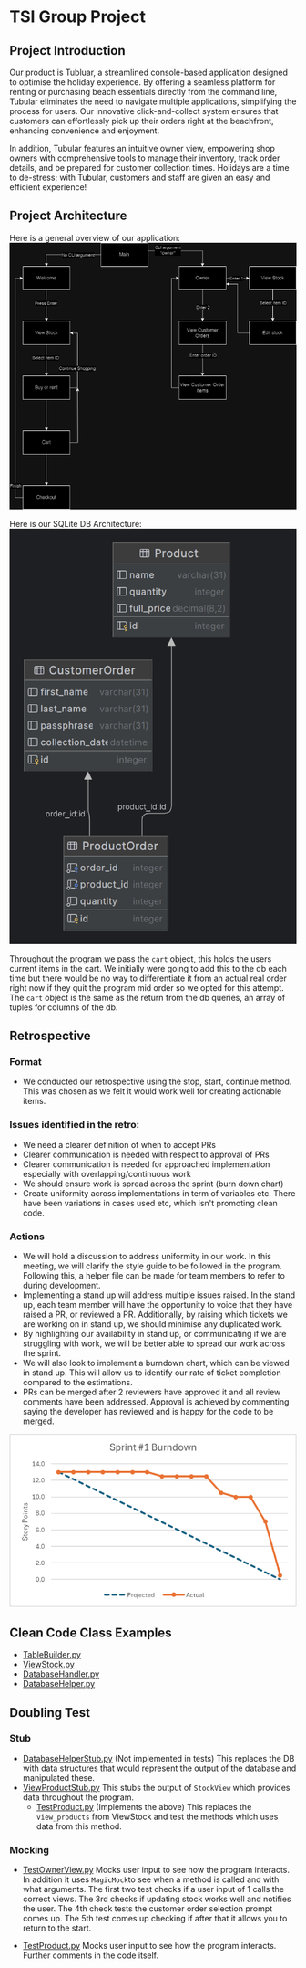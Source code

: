 # TSI Group Project

## Project Introduction
Our product is Tubluar, a streamlined console-based application designed to optimise the holiday experience. By offering a seamless platform for renting or purchasing beach essentials directly from the command line, Tubular eliminates the need to navigate multiple applications, simplifying the process for users. Our innovative click-and-collect system ensures that customers can effortlessly pick up their orders right at the beachfront, enhancing convenience and enjoyment.

In addition, Tubular features an intuitive owner view, empowering shop owners with comprehensive tools to manage their inventory, track order details, and be prepared for customer collection times. Holidays are a time to de-stress; with Tubular, customers and staff are given an easy and efficient experience! 


## Project Architecture
Here is a general overview of our application:
![Overview](resources/architecture.png)

Here is our SQLite DB Architecture:
![Database](resources/database.png)

Throughout the program we pass the `cart` object, this holds the users current items in the cart. We initially were going to add this to the db each time but there would be no way to differentiate it from an actual real order right now if they quit the program mid order so we opted for this attempt. The `cart` object is the same as the return from the db queries, an array of tuples for columns of the db.

## Retrospective
### Format
- We conducted our retrospective using the stop, start, continue method. This was chosen as we felt it would work well for creating actionable items.

### Issues identified in the retro:
- We need a clearer definition of when to accept PRs
- Clearer communication is needed with respect to approval of PRs
- Clearer communication is needed for approached implementation especially with overlapping/continuous work
- We should ensure work is spread across the sprint (burn down chart)
- Create uniformity across implementations in term of variables etc. There have been variations in cases used etc, which isn't promoting clean code.

### Actions
- We will hold a discussion to address uniformity in our work. In this meeting, we will clarify the style guide to be followed in the program. Following this, a helper file can be made for team members to refer to during development.
- Implementing a stand up will address multiple issues raised. In the stand up, each team member will have the opportunity to voice that they have raised a PR, or reviewed a PR. Additionally, by raising which tickets we are working on in stand up, we should minimise any duplicated work.
- By highlighting our availability in stand up, or communicating if we are struggling with work, we will be better able to spread our work across the sprint. 
- We will also look to implement a burndown chart, which can be viewed in stand up. This will allow us to identify our rate of ticket completion compared to the estimations. 
- PRs can be merged after 2 reviewers have approved it and all review comments have been addressed. Approval is achieved by commenting saying the developer has reviewed and is happy for the code to be merged.

![Sprint #1 Burndown](resources/sprint-1-burndown.png)
## Clean Code Class Examples
- [TableBuilder.py](https://github.com/mmcpp16/tsi-project/blob/main/group_customer/src/utils/TableBuilder.py)
- [ViewStock.py](https://github.com/mmcpp16/tsi-project/blob/main/group_customer/src/ViewStock.py)
- [DatabaseHandler.py](https://github.com/mmcpp16/tsi-project/blob/main/group_customer/src/utils/DatabaseHandler.py)
- [DatabaseHelper.py](https://github.com/mmcpp16/tsi-project/blob/main/group_customer/src/utils/DatabaseHelper.py)

## Doubling Test
### Stub
- [DatabaseHelperStub.py](https://github.com/mmcpp16/tsi-project/blob/main/group_customer/tests/DatabaseHelperStub.py) (Not implemented in tests)
This replaces the DB with data structures that would represent the output of the database and manipulated these.
- [ViewProductStub.py](https://github.com/mmcpp16/tsi-project/blob/main/group_customer/tests/ViewProductStub.py)
This stubs the output of `StockView` which provides data throughout the program.
    - [TestProduct.py](https://github.com/mmcpp16/tsi-project/blob/main/group_customer/tests/TestProduct.py) (Implements the above)
    This replaces the `view_products` from ViewStock and test the methods which uses data from this method.
### Mocking
- [TestOwnerView.py](https://github.com/mmcpp16/tsi-project/blob/main/group_customer/tests/TestOwnerView.py)
Mocks user input to see how the program interacts. In addition it uses `MagicMock`to see when a method is called and with what arguments. The first two test checks if a user input of 1 calls the correct views. The 3rd checks if updating stock works well and notifies the user. The 4th check tests the customer order selection prompt comes up. The 5th test comes up checking if after that it allows you to return to the start.

- [TestProduct.py](https://github.com/mmcpp16/tsi-project/blob/main/group_customer/tests/TestProduct.py)
Mocks user input to see how the program interacts. Further comments in the code itself.
